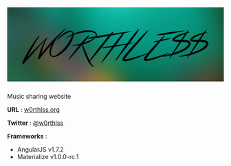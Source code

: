 # ![W0RTHLE$$](static/img/w0rthlss.png)

Music sharing website

**URL** : [w0rthlss.org](https://w0rthlss.org)

**Twitter** : [@w0rthlss](http://twitter.com/w0rthlss)

**Frameworks** :
- AngularJS v1.7.2
- Materialize v1.0.0-rc.1
